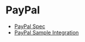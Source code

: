 # PayPal

- [PayPal Spec](./paypal/paypal-spec.md)
- [PayPal Sample Integration](./paypal/sample-integration.md)